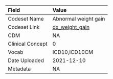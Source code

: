 |Field            |Value                |
|:----------------|:--------------------|
|Codeset Name     |Abnormal weight gain |
|Codeset Link     |[dx_weight_gain](https://github.com/PEDSnet/Variable-Dictionary/blob/main/alv/dx_weight_gain.csv)|
|CDM              |NA                   |
|Clinical Concept |0                    |
|Vocab            |ICD10,ICD10CM        |
|Date Uploaded    |2021-12-10           |
|Metadata         |NA                   |
